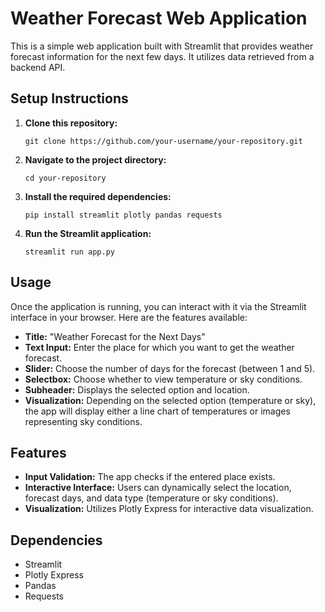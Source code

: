 # Weather Forecast Web Application

This is a simple web application built with Streamlit that provides weather forecast information for the next few days. It utilizes data retrieved from a backend API.

## Setup Instructions

1. **Clone this repository:**
    ```
    git clone https://github.com/your-username/your-repository.git
    ```

2. **Navigate to the project directory:**
    ```
    cd your-repository
    ```

3. **Install the required dependencies:**
    ```
    pip install streamlit plotly pandas requests
    ```

4. **Run the Streamlit application:**
    ```
    streamlit run app.py
    ```

## Usage

Once the application is running, you can interact with it via the Streamlit interface in your browser. Here are the features available:

- **Title:** "Weather Forecast for the Next Days"
- **Text Input:** Enter the place for which you want to get the weather forecast.
- **Slider:** Choose the number of days for the forecast (between 1 and 5).
- **Selectbox:** Choose whether to view temperature or sky conditions.
- **Subheader:** Displays the selected option and location.
- **Visualization:** Depending on the selected option (temperature or sky), the app will display either a line chart of temperatures or images representing sky conditions.

## Features

- **Input Validation:** The app checks if the entered place exists.
- **Interactive Interface:** Users can dynamically select the location, forecast days, and data type (temperature or sky conditions).
- **Visualization:** Utilizes Plotly Express for interactive data visualization.

## Dependencies

- Streamlit
- Plotly Express
- Pandas
- Requests
